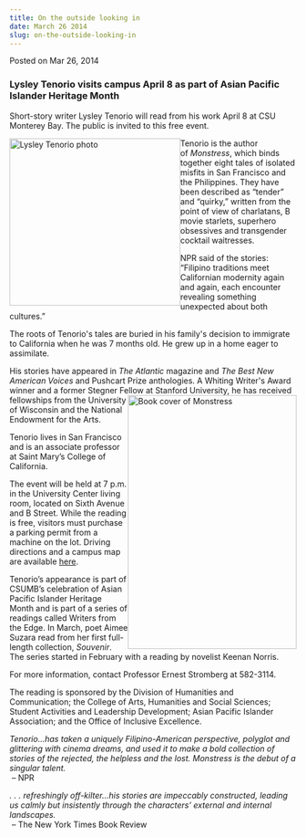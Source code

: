 ```yaml
---
title: On the outside looking in
date: March 26 2014
slug: on-the-outside-looking-in
---
```


 



<span class="date">Posted on Mar 26, 2014    </span>
<h3>Lysley Tenorio visits campus April 8 as part of Asian Pacific
Islander Heritage Month</h3>
<p>Short-story writer Lysley Tenorio will read from his work April
8 at CSU Monterey Bay. The public is invited to this free
event.</p>
<p><img alt="Lysley Tenorio photo" src="https://news.csumb.edu/sites/default/files/65/attachments/news/images/tenoriohiresbw.jpg" style="float:left; width:300px; height:293px">Tenorio is the
author of&#xA0;<em>Monstress</em>, which binds together eight tales
of isolated misfits in San Francisco and the Philippines. They have
been described as &#x201C;tender&#x201D; and &#x201C;quirky,&#x201D; written from the point of
view of charlatans, B movie starlets, superhero obsessives and
transgender cocktail waitresses.</img></p>
<p>NPR said of the stories: &#x201C;Filipino traditions meet Californian
modernity again and again, each encounter revealing something
unexpected about both cultures.&#x201D;</p>
<p>The roots of Tenorio&apos;s tales are buried in his family&apos;s decision
to immigrate to California when he was 7 months old. He grew up in
a home eager to assimilate.</p>
<p>His stories have appeared in <em>The Atlantic</em> magazine and
<em>The Best New American Voices</em> and Pushcart Prize
anthologies. A Whiting Writer&apos;s Award winner and a former Stegner
Fellow at&#xA0;<img alt="Book cover of Monstress" src="https://news.csumb.edu/sites/default/files/65/attachments/news/images/book.png" style="width:296px; height:445px; float:right">Stanford
University, he has received fellowships from the University of
Wisconsin and the National Endowment for the Arts.</img></p>
<p>Tenorio lives in San Francisco and is an associate professor at
Saint Mary&#x2019;s College of California.</p>
<p>The event will be held at 7 p.m. in the University Center living
room, located on Sixth Avenue and B Street. While the reading is
free, visitors must purchase a parking permit from a machine on the
lot. Driving directions and a campus map are available <a href="https://csumb.edu/maps" rel="nofollow">here</a>.&#xA0;</p>
<p>Tenorio&#x2019;s appearance is part of CSUMB&#x2019;s celebration of Asian
Pacific Islander Heritage Month and is part of a series of readings
called Writers from the Edge. In March, poet Aimee Suzara read from
her first full-length collection, <em>Souvenir</em>. The series
started in February with a reading by novelist Keenan Norris.</p>
<p>For more information, contact Professor Ernest Stromberg at
582-3114.</p>
<p>The reading is sponsored by the Division of Humanities and
Communication; the College of Arts, Humanities and Social Sciences;
Student Activities and Leadership Development; Asian Pacific
Islander Association; and the Office of Inclusive Excellence.</p>
<p><em>Tenorio&#x2026;has taken a uniquely Filipino-American perspective,
polyglot and glittering with cinema dreams, and used it to make a
bold collection of stories of the rejected, the helpless and the
lost. Monstress is the debut of a singular talent.</em><br>
&#x2028;&#x2013; NPR</br></p>
<p><em>. . . refreshingly off-kilter&#x2026;his stories are impeccably
constructed, leading us calmly but insistently through the
characters&#x2019; external and internal landscapes.</em><br>
&#x2028;&#x2013; The New York Times Book Review</br></p>





```
